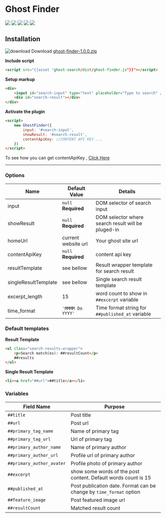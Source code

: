 # Ghost Finder
![](https://img.shields.io/github/package-json/v/electronthemes/ghost-finder.svg)
![](https://img.shields.io/github/languages/code-size/electronthemes/ghost-finder.svg)
![](https://img.shields.io/github/license/electronthemes/ghost-finder.svg)
![](https://img.shields.io/github/issues-raw/electronthemes/ghost-finder.svg?style=plastic)
![](https://img.shields.io/github/last-commit/electronthemes/ghost-finder.svg)


## Installation

![download](https://img.icons8.com/material-sharp/24/000000/download-2.png) Download [ghost-finder-1.0.0.zip](https://github.com/electronthemes/ghost-finder/archive/v1.0.0.zip)

**Include script**

```html
<script src="{{asset "ghost-search/dist/ghost-finder.js"}}"></script>
```

**Setup markup**

```html
<div>
    <input id="search-input" type="text" placeholder="Type to search" />
    <div id="search-result"></div>
</div>
```

**Activate the plugin**

```html
<script>
    new GhostFinder({
        input: '#search-input',
        showResult: '#search-result',
        contentApiKey: //CONTENT API KEY...,
    })
</script>
```
To see how you can get contentApiKey , [Click Here](https://github.com/electronthemes/ghost-finder/wiki/How-to-get-contentApiKey-%3F)


---

### Options

| Name                 | Default Value       | Details                                            |
| -------------------- | ------------------- | -------------------------------------------------- |
| input                | `null` **Required** | DOM selector of search input                       |
| showResult           | `null` **Required** | DOM selector where search result will be pluged-in |
| homeUrl              | current website url | Your ghost site url                                |
| contentApiKey        | `null` **Required** | content api key                                    |
| resultTemplate       | see bellow          | Result wrapper template for search result          |
| singleResultTemplate | see bellow          | Single search result template                      |
| excerpt_length       | 15                  | word count to show in `##excerpt` variable         |
| time_format          | `'MMMM Do YYYY'`    | Time format string for `##published_at` variable   |

### Default templates

**Result Template**

```html
<ul class="search-results-wrapper">
    <p>Search match(es): ##resultCount</p>
    ##results
</ul>
```

**Single Result Template**

```html
<li><a href="##url">##title</a></li>
```

### Variables

| Field Name                | Purpose                                                             |
| ------------------------- | ------------------------------------------------------------------- |
| `##title`                 | Post title                                                          |
| `##url`                   | Post url                                                            |
| `##primary_tag_name`      | Name of primary tag                                                 |
| `##primary_tag_url`       | Url of primary tag                                                  |
| `##primary_author_name`   | Name of primary author                                              |
| `##primary_author_url`    | Profile url of primary author                                       |
| `##primary_author_avater` | Profile photo of primary author                                     |
| `##excerpt`               | show some words of the post content. Default words count is 15      |
| `##published_at`          | Post publication date. Format can be change by `time_format` option |
| `##feature_image`         | Post featured image url                                             |
| `##resultCount`           | Matched result count                                                |
